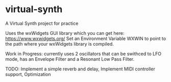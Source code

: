 # virtual-synth
A Virtual Synth project for practice

Uses the wxWidgets GUI library which you can get here: https://www.wxwidgets.org/
Set an Environment Variable WXWIN to point to the path where your wxWidgets library is compiled.

Work in Progress:
currently uses 2 oscillators that can be swithced to LFO mode, has an Envelope Filter and a Resonant Low Pass Filter.

TODO:
Implement a simple reverb and delay,
Implement MIDI controller support, 
Optimization
